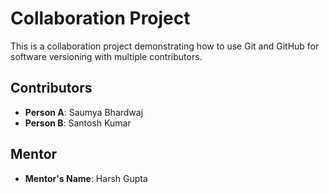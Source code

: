 # Collaboration Project

This is a collaboration project demonstrating how to use Git and GitHub for software versioning with multiple contributors.

## Contributors
- **Person A**: Saumya Bhardwaj
- **Person B**: Santosh Kumar

## Mentor
- **Mentor's Name**: Harsh Gupta



